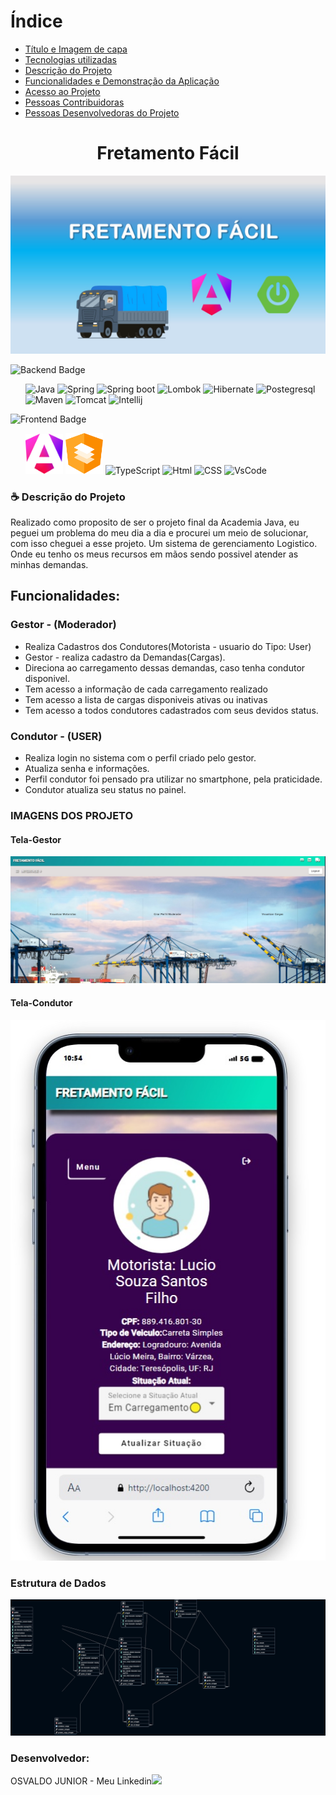 

# Índice
* [Título e Imagem de capa](#Titulo)
* [Tecnologias utilizadas]( #tecnologias-utilizadas)
* [Descrição do Projeto](#descrição-do-projeto)
* [Funcionalidades e Demonstração da Aplicação](#funcionalidades-e-demonstração)
* [Acesso ao Projeto](#acesso-ao-projeto)
* [Pessoas Contribuidoras](#pessoas-contribuidoras)
* [Pessoas Desenvolvedoras do Projeto](#pessoas-desenvolvedoras)



### <h1 align="center" id="titulo">Fretamento Fácil</h1>


![image](https://github.com/DevOsvaldo/fretamento-facil/blob/main/assets/CAPA.jpg)




<img alt="Backend Badge" src="https://img.shields.io/badge/Tecnologias%20utilizadas%20-%20Backend%20-%20blue">
<ul list-style="none">
  <img alt="Java" src="https://user-images.githubusercontent.com/25181517/117201156-9a724800-adec-11eb-9a9d-3cd0f67da4bc.png" width="60">
  <img alt="Spring" src="https://user-images.githubusercontent.com/25181517/117201470-f6d56780-adec-11eb-8f7c-e70e376cfd07.png" width="60">
  <img alt="Spring boot" src="https://user-images.githubusercontent.com/25181517/183891303-41f257f8-6b3d-487c-aa56-c497b880d0fb.png" width="60">
  <img alt="Lombok" src="https://user-images.githubusercontent.com/25181517/190229463-87fa862f-ccf0-48da-8023-940d287df610.png" width="60">
  <img alt="Hibernate" src="https://user-images.githubusercontent.com/25181517/117207493-49665200-adf4-11eb-808e-a9c0fcc2a0a0.png" width="60"> 
  <img alt="Postegresql" src="https://user-images.githubusercontent.com/25181517/117208740-bfb78400-adf5-11eb-97bb-09072b6bedfc.png" width="60">
  <img alt="Maven" src="https://user-images.githubusercontent.com/25181517/117207242-07d5a700-adf4-11eb-975e-be04e62b984b.png" width="60">  
  <img alt="Tomcat" src="https://user-images.githubusercontent.com/25181517/183894676-137319b5-1364-4b6a-ba4f-e9fc94ddc4aa.png" width="60">
  <img alt="Intellij" src="https://user-images.githubusercontent.com/25181517/192108890-200809d1-439c-4e23-90d3-b090cf9a4eea.png" width="60">
</ul>

<img alt="Frontend Badge" src="https://img.shields.io/badge/Tecnologias%20utilizadas%20-%20Frontend%20-%20purple">
<ul>
  <img alt="Angular 17" src="https://github.com/DevOsvaldo/fretamento-facil/blob/main/assets/angular-icon.png" width="60">
  <img alt="Angular 17" src="https://github.com/DevOsvaldo/fretamento-facil/blob/main/assets/angular-material.png" width="60">
  <img alt="TypeScript" src="https://user-images.githubusercontent.com/25181517/183890598-19a0ac2d-e88a-4005-a8df-1ee36782fde1.png" width="60">
  <img alt="Html" src="https://user-images.githubusercontent.com/25181517/192158954-f88b5814-d510-4564-b285-dff7d6400dad.png" width="60">
  <img alt="CSS" src="https://user-images.githubusercontent.com/25181517/183898674-75a4a1b1-f960-4ea9-abcb-637170a00a75.png" width="60">
  <img alt="VsCode" src="https://user-images.githubusercontent.com/25181517/192108891-d86b6220-e232-423a-bf5f-90903e6887c3.png" width="60">    
</ul>

### ☕ Descrição do Projeto
Realizado como proposito de ser o projeto final da Academia Java, eu peguei um problema do meu dia a dia e procurei um meio de solucionar, com isso cheguei a esse projeto. Um sistema de gerenciamento Logistico.
Onde eu tenho os meus recursos em mãos sendo possivel atender as minhas demandas.

## Funcionalidades:
### Gestor - (Moderador) 
* Realiza Cadastros dos Condutores(Motorista - usuario do Tipo: User)
* Gestor - realiza cadastro da Demandas(Cargas).
* Direciona ao carregamento dessas demandas, caso tenha condutor disponivel.
* Tem acesso a informação de cada carregamento realizado
* Tem acesso a lista de cargas disponiveis ativas ou inativas
* Tem acesso a todos condutores cadastrados com seus devidos status.

### Condutor - (USER)
* Realiza login no sistema com o perfil criado pelo gestor.
* Atualiza senha e informações.
* Perfil condutor foi pensado pra utilizar no smartphone, pela praticidade.
* Condutor atualiza seu status no painel.

### IMAGENS DOS PROJETO
#### Tela-Gestor

![image](https://github.com/DevOsvaldo/fretamento-facil/blob/main/assets/tela-gestor.jpg)


#### Tela-Condutor
![image](https://github.com/DevOsvaldo/fretamento-facil/blob/main/assets/condutor-smart.jpg)

### Estrutura de Dados

![image](https://github.com/DevOsvaldo/fretamento-facil/blob/main/assets/ESTRUTURA-DE-DADOS.png)


### Desenvolvedor:
OSVALDO JUNIOR - Meu Linkedin<a href="https://www.linkedin.com/in/osvaldo-junior-77387298/"><img src="https://github.com/DevOsvaldo/fretamento-facil/assets/85118127/a9928ce3-85ae-483c-a1f8-fd66ee3d25e3"  width=20></a> 
 
